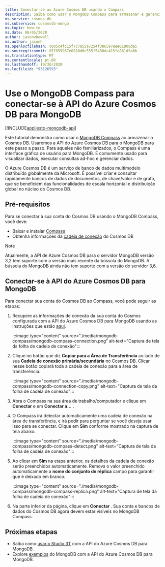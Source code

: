 ```yaml
---
title: Conectar-se ao Azure Cosmos DB usando o Compass
description: Saiba como usar o MongoDB Compass para armazenar e gerenciar dados no Azure Cosmos DB.
ms.service: cosmos-db
ms.subservice: cosmosdb-mongo
ms.topic: how-to
ms.date: 06/05/2020
author: jasonwhowell
ms.author: jasonh
ms.openlocfilehash: c005c4fc15f7c7955a7254f386597eee01800da5
ms.sourcegitcommit: 857859267e0820d0c555f5438dc415fc861d9a6b
ms.translationtype: MT
ms.contentlocale: pt-BR
ms.lasthandoff: 10/30/2020
ms.locfileid: "93126593"
---
```

# <a name="use-mongodb-compass-to-connect-to-azure-cosmos-dbs-api-for-mongodb"></a>Use o MongoDB Compass para conectar-se à API do Azure Cosmos DB para MongoDB
[!INCLUDE[appliesto-mongodb-api](includes/appliesto-mongodb-api.md)]

Este tutorial demonstra como usar o [MongoDB Compass](https://www.mongodb.com/products/compass) ao armazenar o Cosmos DB. Usaremos a API do Azure Cosmos DB para o MongoDB para este passo a passo. Para aqueles não familiarizados, o Compass é uma interface gráfica de usuário para MongoDB. É comumente usado para visualizar dados, executar consultas ad-hoc e gerenciar dados.

O Azure Cosmos DB é um serviço de banco de dados multimodelo distribuído globalmente da Microsoft. É possível criar e consultar rapidamente bancos de dados de documentos, de chave/valor e de grafo, que se beneficiem das funcionalidades de escala horizontal e distribuição global no núcleo do Cosmos DB.

## <a name="pre-requisites"></a>Pré-requisitos

Para se conectar à sua conta do Cosmos DB usando o MongoDB Compass, você deve:

* Baixar e instalar [Compass](https://www.mongodb.com/download-center/compass?jmp=hero)
* Obtenha informações da [cadeia de conexão](connect-mongodb-account.md) do Cosmos DB

> [!NOTE]
> Atualmente, a API de Azure Cosmos DB para o servidor MongoDB versão 3,2 tem suporte com a versão mais recente da bússola do MongoDB. A bússola do MongoDB ainda não tem suporte com a versão do servidor 3,6. 

## <a name="connect-to-cosmos-dbs-api-for-mongodb"></a>Conectar-se à API do Azure Cosmos DB para MongoDB

Para conectar sua conta do Cosmos DB ao Compass, você pode seguir as etapas:

1. Recupere as informações de conexão da sua conta do Cosmos configurada com a API do Azure Cosmos DB para MongoDB usando as instruções que estão [aqui](connect-mongodb-account.md).

    :::image type="content" source="./media/mongodb-compass/mongodb-compass-connection.png" alt-text="Captura de tela da folha de cadeia de conexão":::

2. Clique no botão que diz **Copiar para a Área de Transferência** ao lado de sua **Cadeia de conexão primária/secundária** no Cosmos DB. Clicar nesse botão copiará toda a cadeia de conexão para a área de transferência.

    :::image type="content" source="./media/mongodb-compass/mongodb-connection-copy.png" alt-text="Captura de tela da folha de cadeia de conexão":::

3. Abra o Compass na sua área de trabalho/computador e clique em **Conectar** e em **Conectar a...** .

4. O Compass irá detectar automaticamente uma cadeia de conexão na área de transferência, e irá pedir para perguntar se você deseja usar isso para se conectar. Clique em **Sim** conforme mostrado na captura de tela abaixo.

    :::image type="content" source="./media/mongodb-compass/mongodb-compass-detect.png" alt-text="Captura de tela da folha de cadeia de conexão":::

5. Ao clicar em **Sim** na etapa anterior, os detalhes da cadeia de conexão serão preenchidos automaticamente. Remova o valor preenchido automaticamente a **nome do conjunto de réplica** campo para garantir que é deixado em branco.

    :::image type="content" source="./media/mongodb-compass/mongodb-compass-replica.png" alt-text="Captura de tela da folha de cadeia de conexão":::

6. Na parte inferior da página, clique em **Conectar** . Sua conta e bancos de dados do Cosmos DB agora devem estar visíveis no MongoDB Compass.

## <a name="next-steps"></a>Próximas etapas

- Saiba como [usar o Studio 3T](mongodb-mongochef.md) com a API do Azure Cosmos DB para MongoDB.
- Explore [exemplos](mongodb-samples.md) do MongoDB com a API do Azure Cosmos DB para MongoDB.
